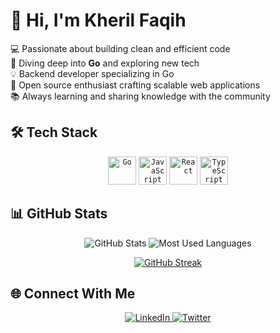 # 👋 Hi, I'm Kheril Faqih

<div align="left">
  <div>
    💻 Passionate about building clean and efficient code
  </div>
  <div>
    🌱 Diving deep into <b>Go</b> and exploring new tech
  </div>
  <div>
    💡 Backend developer specializing in Go
  </div>
  <div>
    🚀 Open source enthusiast crafting scalable web applications
  </div>
  <div>
    📚 Always learning and sharing knowledge with the community
  </div>
</div>

## 🛠️ Tech Stack
<div align="center">
  <code><img width="45" src="https://user-images.githubusercontent.com/25181517/192149581-88194d20-1a37-4be8-8801-5dc0017ffbbe.png" alt="Go" title="Go"/></code>
  <code><img width="45" src="https://user-images.githubusercontent.com/25181517/117447155-6a868a00-af3d-11eb-9cfe-245df15c9f3f.png" alt="JavaScript" title="JavaScript"/></code>
  <code><img width="45" src="https://user-images.githubusercontent.com/25181517/183897015-94a058a6-b86e-4e42-a37f-bf92061753e5.png" alt="React" title="React"/></code>
  <code><img width="45" src="https://user-images.githubusercontent.com/25181517/183890598-19a0ac2d-e88a-4005-a8df-1ee36782fde1.png" alt="TypeScript" title="TypeScript"/></code>
</div>

## 📊 GitHub Stats

<div align="center">
  <img alt='GitHub Stats' src='https://github-readme-stats.vercel.app/api?username=savioruz&show_icons=true&bg_color=1e1e2e&text_color=cdd6f4&icon_color=cba6f7&title_color=94e2d5&hide_border=true' />
  
  <img alt='Most Used Languages' src='https://github-readme-stats.vercel.app/api/top-langs?username=savioruz&hide_progress=true&bg_color=1e1e2e&text_color=cdd6f4&title_color=94e2d5&hide_border=true' />
  
  [![GitHub Streak](https://streak-stats.demolab.com?user=savioruz&theme=catppuccin-mocha&hide_border=true)](https://git.io/streak-stats)
</div>

## 🌐 Connect With Me

<div align="center">
  <a href="https://linkedin.com/in/savioruz" target="_blank">
    <img alt="LinkedIn" src="https://img.shields.io/badge/LinkedIn-%230077B5.svg?style=for-the-badge&logo=linkedin&logoColor=white" />
  </a>
  <a href="https://twitter.com/rill_blastmith" target="_blank">
    <img alt="Twitter" src="https://img.shields.io/badge/Twitter-%231DA1F2.svg?style=for-the-badge&logo=twitter&logoColor=white" />
  </a>
</div>
